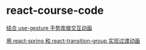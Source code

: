 # react-course-code

[结合 use-gesture 手势库做交互动画](./use-gesture-test/)

[用 react-spring 和 react-transition-group 实现过渡动画](./transition-test/)
